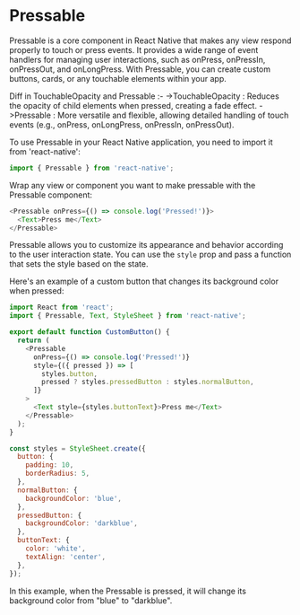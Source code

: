 # Pressable

Pressable is a core component in React Native that makes any view respond properly to touch or press events. It provides a wide range of event handlers for managing user interactions, such as onPress, onPressIn, onPressOut, and onLongPress. With Pressable, you can create custom buttons, cards, or any touchable elements within your app.

Diff in TouchableOpacity and Pressable  :-
->TouchableOpacity : Reduces the opacity of child elements when pressed, creating a fade effect.
->Pressable : More versatile and flexible, allowing detailed handling of touch events (e.g., onPress, onLongPress, onPressIn, onPressOut).

To use Pressable in your React Native application, you need to import it from 'react-native':

```javascript
import { Pressable } from 'react-native';
```

Wrap any view or component you want to make pressable with the Pressable component:

```javascript
<Pressable onPress={() => console.log('Pressed!')}>
  <Text>Press me</Text>
</Pressable>
```

Pressable allows you to customize its appearance and behavior according to the user interaction state. You can use the `style` prop and pass a function that sets the style based on the state.

Here's an example of a custom button that changes its background color when pressed:

```javascript
import React from 'react';
import { Pressable, Text, StyleSheet } from 'react-native';

export default function CustomButton() {
  return (
    <Pressable
      onPress={() => console.log('Pressed!')}
      style={({ pressed }) => [
        styles.button,
        pressed ? styles.pressedButton : styles.normalButton,
      ]}
    >
      <Text style={styles.buttonText}>Press me</Text>
    </Pressable>
  );
}

const styles = StyleSheet.create({
  button: {
    padding: 10,
    borderRadius: 5,
  },
  normalButton: {
    backgroundColor: 'blue',
  },
  pressedButton: {
    backgroundColor: 'darkblue',
  },
  buttonText: {
    color: 'white',
    textAlign: 'center',
  },
});
```

In this example, when the Pressable is pressed, it will change its background color from "blue" to "darkblue".

